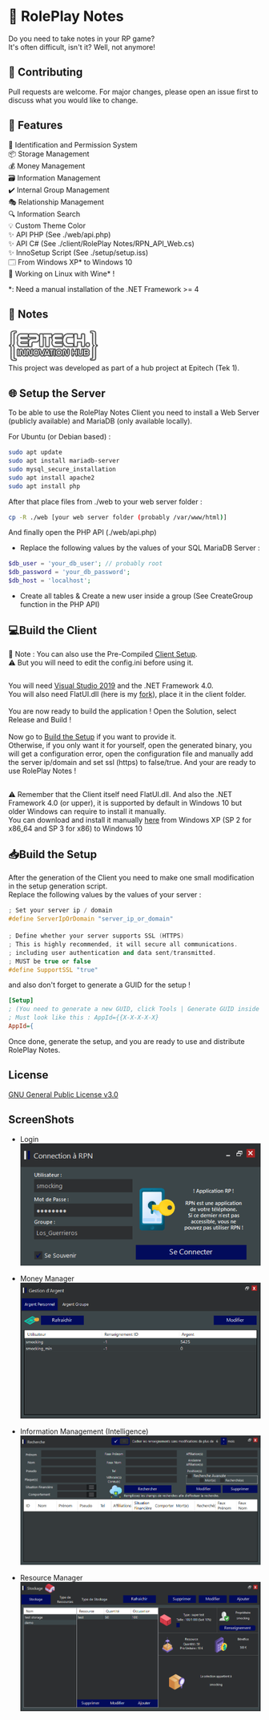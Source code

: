 # 📝 RolePlay Notes

Do you need to take notes in your RP game?\
It's often difficult, isn't it? Well, not anymore!


## 🔨 Contributing
Pull requests are welcome. For major changes, please open an issue first to discuss what you would like to change.

## 🧾 Features
🛂 Identification and Permission System\
📦 Storage Management\
💰 Money Management\
🗃️ Information Management\
✔️ Internal Group Management\
🎭 Relationship Management\
🔍 Information Search\
💡 Custom Theme Color\
✨ API PHP (See ./web/api.php)\
✨ API C# (See ./client/RolePlay Notes/RPN_API_Web.cs)\
✨ InnoSetup Script (See ./setup/setup.iss)\
🗔 From Windows XP* to Windows 10\
🍷 Working on Linux with Wine* !

*:  Need a manual installation of the .NET Framework >= 4


## 📖 Notes
![image](https://raw.githubusercontent.com/EnergyCube/RolePlay_Notes/main/screenshots/tek_hub.png)\
This project was developed as part of a hub project at Epitech (Tek 1).

## 🌐 Setup the Server

To be able to use the RolePlay Notes Client you need to install a Web Server (publicly available) and MariaDB (only available locally).

For Ubuntu (or Debian based) :
```bash
sudo apt update
sudo apt install mariadb-server
sudo mysql_secure_installation
sudo apt install apache2
sudo apt install php
```

After that place files from ./web to your web server folder :

```bash
cp -R ./web [your web server folder (probably /var/www/html)]
```

And finally open the PHP API (./web/api.php)
* Replace the following values by the values of your SQL MariaDB Server :

```php
$db_user = 'your_db_user'; // probably root
$db_password = 'your_db_password';
$db_host = 'localhost';
```

* Create all tables & Create a new user inside a group (See CreateGroup function in the PHP API)
  

## 💻Build the Client

📝 Note : You can also use the Pre-Compiled [Client Setup](https://github.com/EnergyCube/RolePlay_Notes/releases/latest).\
⚠️ But you will need to edit the config.ini before using it.
##

You will need [Visual Studio 2019](https://visualstudio.microsoft.com/vs/) and the .NET Framework 4.0.\
You will also need FlatUI.dll (here is my [fork](https://github.com/EnergyCube/FlatUI/releases/latest)), place it in the client folder.\
\
You are now ready to build the application ! Open the Solution, select Release and Build !\
\
Now go to [Build the Setup](https://github.com/EnergyCube/RolePlay_Notes#build-the-setup) if you want to provide it.\
Otherwise, if you only want it for yourself, open the generated binary, you will get a configuration error, open the configuration file and manually add the server ip/domain and set ssl (https) to false/true.
And your are ready to use RolePlay Notes !

##

⚠️ Remember that the Client itself need FlatUI.dll. And also the .NET Framework 4.0 (or upper), it is supported by default in Windows 10 but older Windows can require to install it manually.\
You can download and install it manually [here](https://www.microsoft.com/en-us/download/details.aspx?id=17851) from Windows XP (SP 2 for x86_64 and SP 3 for x86) to Windows 10

## 📥Build the Setup

After the generation of the Client you need to make one small modification in the setup generation script.\
Replace the following values by the values of your server :

```cpp
; Set your server ip / domain
#define ServerIpOrDomain "server_ip_or_domain"

; Define whether your server supports SSL (HTTPS)
; This is highly recommended, it will secure all communications.
; including user authentication and data sent/transmitted.
; MUST be true or false
#define SupportSSL "true"
```

and also don't forget to generate a GUID for the setup !

```ini
[Setup]
; (You need to generate a new GUID, click Tools | Generate GUID inside the IDE.)
; Must look like this : AppId={{X-X-X-X-X}
AppId={
```

Once done, generate the setup, and you are ready to use and distribute RolePlay Notes.

## License
[GNU General Public License v3.0](https://github.com/EnergyCube/RolePlay_Notes/blob/main/LICENSE)

## ScreenShots
* Login\
![image](https://raw.githubusercontent.com/EnergyCube/RolePlay_Notes/main/screenshots/login.PNG)

* Money Manager\
![image](https://raw.githubusercontent.com/EnergyCube/RolePlay_Notes/main/screenshots/money_manager.PNG)

* Information Management (Intelligence) \
![image](https://raw.githubusercontent.com/EnergyCube/RolePlay_Notes/main/screenshots/rens_search.PNG)

* Resource Manager\
![image](https://raw.githubusercontent.com/EnergyCube/RolePlay_Notes/main/screenshots/ress_manager.PNG)